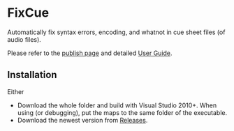 # FixCue
Automatically fix syntax errors, encoding, and whatnot in cue sheet files (of audio files).

Please refer to the [publish page](https://fireattack.wordpress.com/fixcue/) and detailed [User Guide](https://fireattack.wordpress.com/2012/04/20/fixcue-1-4-releases/).

## Installation

Either 
* Download the whole folder and build with Visual Studio 2010+. When using (or debugging), put the maps to the same folder of the executable.
* Download the newest version from [Releases](https://github.com/fireattack/FixCue/releases).
